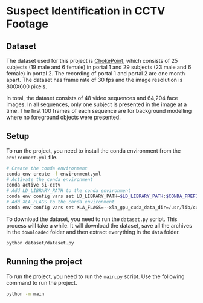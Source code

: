 # Suspect Identification in CCTV Footage

## Dataset

The dataset used for this project is [ChokePoint](https://arma.sourceforge.net/chokepoint/), which consists of 25 subjects (19 male and 6 female) in portal 1 and 29 subjects (23 male and 6 female) in portal 2. The recording of portal 1 and portal 2 are one month apart. The dataset has frame rate of 30 fps and the image resolution is 800X600 pixels.

In total, the dataset consists of 48 video sequences and 64,204 face images. In all sequences, only one subject is presented in the image at a time. The first 100 frames of each sequence are for background modelling where no foreground objects were presented.

## Setup

To run the project, you need to install the conda environment from the `environment.yml` file.

```bash
# Create the conda environment
conda env create -f environment.yml
# Activate the conda environment
conda active si-cctv
# Add LD_LIBRARY_PATH to the conda environment
conda env config vars set LD_LIBRARY_PATH=$LD_LIBRARY_PATH:$CONDA_PREFIX/lib/
# Add XLA_FLAGS to the conda environment
conda env config vars set XLA_FLAGS=--xla_gpu_cuda_data_dir=/usr/lib/cuda
```

To download the dataset, you need to run the `dataset.py` script. This process will take a while. It will download the dataset, save all the archives in the `downloaded` folder and then extract everything in the `data` folder.

```bash
python dataset/dataset.py
```

## Running the project

To run the project, you need to run the `main.py` script. Use the following command to run the project.

```bash
python -m main
```